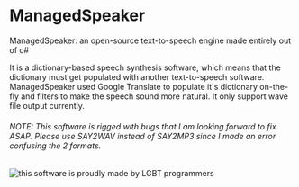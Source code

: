 # ManagedSpeaker
ManagedSpeaker: an open-source text-to-speech engine made entirely out of c#

It is a dictionary-based speech synthesis software, which means that the dictionary must get populated with another text-to-speech software.
ManagedSpeaker used Google Translate to populate it's dictionary on-the-fly and filters to make the speech sound more natural. It only support wave file output currently.

###### NOTE: This software is rigged with bugs that I am looking forward to fix ASAP. Please use SAY2WAV instead of SAY2MP3 since I made an error confusing the 2 formats.

![this software is proudly made by LGBT programmers](https://raw.githubusercontent.com/jessielesbian/ikvm/master/ikvmbadge.png)
